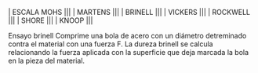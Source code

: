 | ESCALA MOHS |||
| MARTENS     |||
| BRINELL     |||
| VICKERS     |||
| ROCKWELL    |||
| SHORE       |||
| KNOOP       |||

Ensayo brinell
Comprime una bola de acero con un diámetro detreminado contra el material con una fuerza F. La dureza brinell se calcula relacionando la fuerza aplicada con la superficie que deja marcada la bola en la pieza del material.
